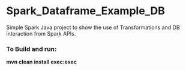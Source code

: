 # Spark_Dataframe_Example_DB

Simple Spark Java project to show the use of Transformations and DB interaction from Spark APIs.

### To Build and run:

**mvn clean install exec:exec**
